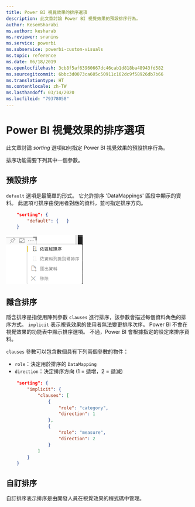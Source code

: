 ```yaml
---
title: Power BI 視覺效果的排序選項
description: 此文章討論 Power BI 視覺效果的預設排序行為。
author: KesemSharabi
ms.author: kesharab
ms.reviewer: sranins
ms.service: powerbi
ms.subservice: powerbi-custom-visuals
ms.topic: reference
ms.date: 06/18/2019
ms.openlocfilehash: 3cb8f5af63960667dc46cab1d818ba48943fd582
ms.sourcegitcommit: 6bbc3d0073ca605c50911c162dc9f58926db7b66
ms.translationtype: HT
ms.contentlocale: zh-TW
ms.lasthandoff: 03/14/2020
ms.locfileid: "79378058"
---
```

# <a name="sorting-options-for-power-bi-visuals"></a>Power BI 視覺效果的排序選項

此文章討論 *sorting* 選項如何指定 Power BI 視覺效果的預設排序行為。 

排序功能需要下列其中一個參數。

## <a name="default-sorting"></a>預設排序

`default` 選項是最簡單的形式。 它允許排序 'DataMappings' 區段中顯示的資料。 此選項可排序由使用者對應的資料，並可指定排序方向。

```json
    "sorting": {
        "default": {   }
    }
```

![操作功能表中的排序選項](media/sort-options/sorting.png)

## <a name="implicit-sorting"></a>隱含排序

隱含排序是指使用陣列參數 `clauses` 進行排序，該參數會描述每個資料角色的排序方式。 `implicit` 表示視覺效果的使用者無法變更排序次序。 Power BI 不會在視覺效果的功能表中顯示排序選項。 不過，Power BI 會根據指定的設定來排序資料。

`clauses` 參數可以包含數個具有下列兩個參數的物件：

- `role`：決定用於排序的 `DataMapping`
- `direction`：決定排序方向 (1 = 遞增，2 = 遞減)

```json
    "sorting": {
        "implicit": {
            "clauses": [
                {
                    "role": "category",
                    "direction": 1
                },
                {
                    "role": "measure",
                    "direction": 2
                }
            ]
        }
    }
```

## <a name="custom-sorting"></a>自訂排序

自訂排序表示排序是由開發人員在視覺效果的程式碼中管理。

